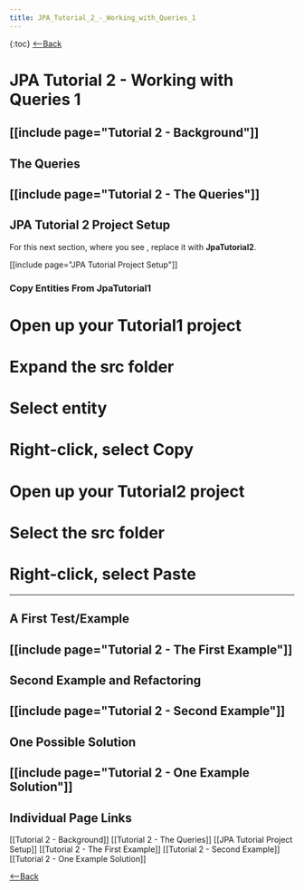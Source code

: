 ```yaml
---
title: JPA_Tutorial_2_-_Working_with_Queries_1
---
```

{:toc}
[<--Back]({{site.pagesurl}}/EJB_3_and_Java_Persistence_API)

# JPA Tutorial 2 - Working with Queries 1
[[include page="Tutorial 2 - Background"]]
----
## The Queries
[[include page="Tutorial 2 - The Queries"]]
----
## JPA Tutorial 2 Project Setup
For this next section, where you see **<project>**, replace it with **JpaTutorial2**.

[[include page="JPA Tutorial Project Setup"]]
### Copy Entities From JpaTutorial1
# Open up your **Tutorial1** project
# Expand the **src** folder
# Select **entity**
# Right-click, select Copy
# Open up your Tutorial2 project
# Select the **src** folder
# Right-click, select Paste
----
## A First Test/Example
[[include page="Tutorial 2 - The First Example"]]
----
## Second Example and Refactoring
[[include page="Tutorial 2 - Second Example"]]
----
## One Possible Solution
[[include page="Tutorial 2 - One Example Solution"]]
----
## Individual Page Links
[[Tutorial 2 - Background]]
[[Tutorial 2 - The Queries]]
[[JPA Tutorial Project Setup]]
[[Tutorial 2 - The First Example]]
[[Tutorial 2 - Second Example]]
[[Tutorial 2 - One Example Solution]]

[<--Back]({{site.pagesurl}}/EJB_3_and_Java_Persistence_API)
